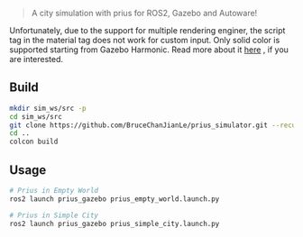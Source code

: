 > A city simulation with prius for ROS2, Gazebo and Autoware!

Unfortunately, due to the support for multiple rendering enginer,
the script tag in the material tag does not work for custom input.
Only solid color is supported starting from Gazebo Harmonic.
Read more about it [here](https://discourse.openrobotics.org/t/migration-support-for-models-with-material-scripts/48782)
, if you are interested.


## Build

```bash
mkdir sim_ws/src -p
cd sim_ws/src
git clone https://github.com/BruceChanJianLe/prius_simulator.git --recurse-submodules
cd ..
colcon build
```

## Usage

```bash
# Prius in Empty World
ros2 launch prius_gazebo prius_empty_world.launch.py
```

```bash
# Prius in Simple City
ros2 launch prius_gazebo prius_simple_city.launch.py
```
